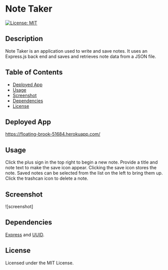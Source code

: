 # Note Taker

[![License: MIT](https://img.shields.io/badge/License-MIT-yellow.svg)](https://opensource.org/licenses/MIT)

## Description
Note Taker is an application used to write and save notes. It uses an Express.js back end and saves and retrieves note data from a JSON file.

## Table of Contents
* [Deployed App](#installation)
* [Usage](#usage)
* [Screenshot](#screenshot)
* [Dependencies](#dependencies)
* [License](#license)

## Deployed App
https://floating-brook-51684.herokuapp.com/

## Usage
Click the plus sign in the top right to begin a new note. Provide a title and note text to make the save icon appear. Clicking the save icon stores the note. Saved notes can be selected from the list on the left to bring them up. Click the trashcan icon to delete a note.

## Screenshot
![screenshot]

## Dependencies
[Express](https://www.npmjs.com/package/express) and [UUID](https://www.npmjs.com/package/uuid).

## License
Licensed under the MIT License.
